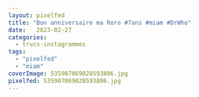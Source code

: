 ```yaml
---
layout: pixelfed
title: "Bon anniversaire ma Roro #7ans #miam #DrWho"
date:   2023-02-27
categories: 
  - trucs-instagrammes
tags: 
  - "pixelfed"
  - "miam"
coverImage: 535907069028593806.jpg
pixelfed: 535907069028593806.jpg
---
```

